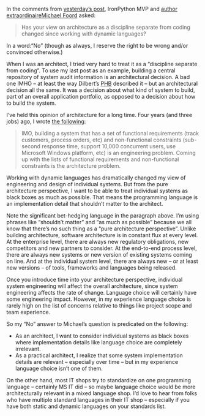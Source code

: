 In the comments from [yesterday’s
post](http://devhawk.net/CommentView,guid,cf59d65d-af8c-41c5-9562-a26969d76a5d.aspx#commentstart),
IronPython MVP and [author
extraordinaire](http://www.ironpythoninaction.com/)[Michael
Foord](http://www.voidspace.org.uk/) asked:

> Has your view on architecture as a discipline separate from coding
> changed since working with dynamic languages?

In a word:“No” (though as always, I reserve the right to be wrong and/or
convinced otherwise.)

When I was an architect, I tried very hard to treat it as a “discipline
separate from coding”. To use my last post as an example, building a
central repository of system audit information is an architectural
decision. A bad one IMHO – at least the way Dilbert’s
[PHB](http://en.wikipedia.org/wiki/Pointy-Haired_Boss) described it –
but an architectural decision all the same. It was a decision about what
kind of system to build, part of an overall application portfolio, as
opposed to a decision about how to build the system.

I’ve held this opinion of architecture for a long time. Four years (and
three jobs) ago, I wrote [the
following](http://devhawk.net/2005/08/29/What+Is+Architecture.aspx):

> IMO, building a system that has a set of functional requirements
> (track customers, process orders, etc) and non-functional constraints
> (sub-second response time, support 10,000 concurrent users, use
> Microsoft Windows platform, etc) is an engineering problem. Coming up
> with the lists of functional requirements and non-functional
> constraints is the architecture problem.

Working with dynamic languages has dramatically changed my view of
engineering and design of individual systems. But from the pure
architecture perspective, I want to be able to treat individual systems
as black boxes as much as possible. That means the programming language
is an implementation detail that shouldn’t matter to the architect.

Note the significant bet-hedging language in the paragraph above. I’m
using phrases like “shouldn’t matter” and “as much as possible” because
we all know that there’s no such thing as a “pure architecture
perspective”. Unlike building architecture, software architecture is in
constant flux at every level. At the enterprise level, there are always
new regulatory obligations, new competitors and new partners to
consider. At the end-to-end process level, there are always new systems
or new version of existing systems coming on line. And at the individual
system level, there are always new – or at least new versions – of
tools, frameworks and languages being released.

Once you introduce time into your architecture perspective, individual
system engineering will affect the overall architecture, since system
engineering affects the rate of change. Language choice will certainly
have some engineering impact. However, in my experience language choice
is rarely high on the list of concerns relative to things like project
scope and team experience.

So my “No” answer to Michael’s question is predicated on the following:

-   As an architect, I want to consider individual systems as black
    boxes where implementation details like language choice are
    completely irrelevant.
-   As a practical architect, I realize that some system implementation
    details are relevant – especially over time – but in my experience
    language choice isn’t one of them.

On the other hand, most IT shops try to standardize on one programming
language – certainly MS IT did – so maybe language choice would be more
architecturally relevant in a mixed language shop. I’d love to hear from
folks who have multiple standard languages in their IT shop – especially
if you have both static and dynamic languages on your standards list.
